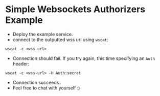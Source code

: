<!--
title: 'Simple Websocket Authorizers'
description: 'The example shows you how to deploy simple websocket authorizers'
framework: v1
platform: AWS
language: nodeJS
priority: 10
authorLink: 'https://github.com/eahefnawy'
authorName: 'Eslam λ Hefnawy'
authorAvatar: 'https://avatars3.githubusercontent.com/u/2312463?v=4&s=140'
-->

# Simple Websockets Authorizers Example

* Deploy the example service.
* connect to the outputted wss url using `wscat`:

```
wscat -c <wss-url>
```

* Connection should fail. If you try again, this time specifying an `Auth` header:

 ```
 wscat -c <wss-url> -H Auth:secret
 ```
 * Connection succeeds.
 * Feel free to chat with yourself :)
